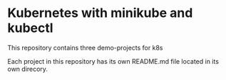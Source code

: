 # Kubernetes with minikube and kubectl
This repository contains three demo-projects for k8s

Each project in this repository has its own README.md file located in its own direcory.